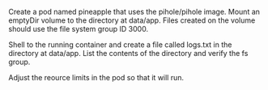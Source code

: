 Create a pod named pineapple that uses the pihole/pihole image. Mount an emptyDir volume to the 
directory at data/app. Files created on the volume should use the file system group ID 3000.

Shell to the running container and create a file called logs.txt in the directory at data/app.
List the contents of the directory and verify the fs group.

Adjust the reource limits in the pod so that it will run.
